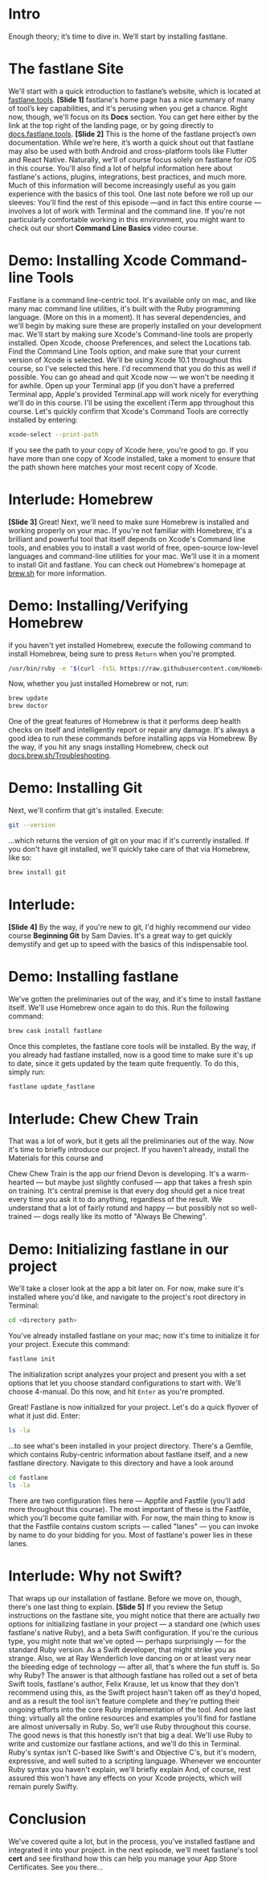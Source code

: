 # Intro
Enough theory; it’s time to dive in. We’ll start by installing fastlane.
# The fastlane Site

<!-- 


Need to add an overview of fastlane's design and approach, mentioning Ruby and starship



When we do this, introduce spaceship and call out its use of 5 different API endpoints (https://github.com/fastlane/fastlane/tree/master/spaceship#technical-details)

 -->





We'll start with a quick introduction to fastlane’s website, which is located at [fastlane.tools][1]. 
**[Slide 1]**
fastlane's home page has a nice summary of many of tool’s key capabilities, and it's perusing when you get a chance. Right now, though, we'll focus on its **Docs** section. You can get here either by the link at the top right of the landing page, or by going directly to [docs.fastlane.tools][2].
**[Slide 2]**
This is the home of the fastlane project’s own documentation. While we’re here, it’s worth a quick shout out that fastlane may also be used with both Android and cross-platform tools like Flutter and React Native. Naturally, we'll of course focus solely on fastlane for iOS in this course. 
You'll also find a lot of helpful information here about fastlane's actions, plugins, integrations, best practices, and much more. Much of this information will become increasingly useful as you gain experience with the basics of this tool. 
One last note before we roll up our sleeves: You'll find the rest of this episode —and in fact this entire course — involves a lot of work with Terminal and the command line. If you're not particularly comfortable working in this environment, you might want to check out our short **Command Line Basics** video course. 
# Demo: Installing Xcode Command-line Tools
Fastlane is a command line-centric tool. It's available only on mac, and like many mac command line utilities, it's built with the Ruby programming language. (More on this in a moment). It has several dependencies, and we'll begin by making sure these are properly installed on your development mac.
We'll start by making sure Xcode's Command-line tools are properly installed. Open Xcode, choose Preferences, and select the Locations tab. Find the  Command Line Tools option, and make sure that your current version of Xcode is selected. We'll be using Xcode 10.1 throughout this course, so I've selected this here. I'd recommend that you do this as well if possible. You can go ahead and quit Xcode now — we won't be needing it for awhile.
Open up your Terminal app (if you don't have a preferred Terminal app, Apple's provided Terminal.app will work nicely for everything we'll do in this course. I'll be using the excellent iTerm app throughout this course.
Let's quickly confirm that Xcode's Command Tools are correctly installed by entering:
```bash
xcode-select --print-path
```
If you see the path to your copy of Xcode  here, you're good to go. If you have more than one copy of Xcode installed, take a moment to ensure that the path shown here matches your most recent copy of Xcode.
# Interlude: Homebrew
**[Slide 3]**
Great! Next, we'll need to make sure Homebrew is installed and working properly on your mac. If you're not familiar with Homebrew, it's a brilliant and powerful tool that itself depends on Xcode's Command line tools, and enables you to install a vast world of free, open-source low-level languages and command-line utilities for your mac. We'll use it in a moment to install Git and fastlane. You can check out Homebrew's homepage at [brew.sh][3] for more information.
# Demo: Installing/Verifying Homebrew
if you haven't yet installed Homebrew, execute the following command to install Homebrew, being sure to press `Return` when you're prompted.
```bash
/usr/bin/ruby -e "$(curl -fsSL https://raw.githubusercontent.com/Homebrew/install/master/install)"
```
Now, whether you just installed Homebrew or not, run:
```bash
brew update
brew doctor
```
One of the great features of Homebrew is that it performs deep health checks on itself and intelligently report or repair any damage. It's always a good idea to run these commands before installing apps via Homebrew. 
By the way, if you hit any snags installing Homebrew, check out [docs.brew.sh/Troubleshooting][4].
# Demo: Installing Git
Next, we'll confirm that git's installed. Execute:
```bash
git --version
```
…which returns the version of git on your mac if it's currently installed. If you don't have git installed, we'll quickly take care of that via Homebrew, like so:
```bash
brew install git
```
# Interlude:
**[Slide 4]**
By the way, if you're new to git, I'd highly recommend our video course **Beginning Git** by Sam Davies. It's a great way to get quickly demystify and get up to speed with the basics of this indispensable tool.
<!-- Should we add any Ruby checking here?-->
# Demo: Installing fastlane
We've gotten the preliminaries out of the way, and it's time to install fastlane itself. We'll use Homebrew once again to do this. Run the following command:
```bash
brew cask install fastlane 
```
Once this completes, the fastlane core tools will be installed.
By the way, if you already had fastlane installed, now is a good time to make sure it's up to date, since it gets updated by the team quite frequently. To do this, simply run:
```bash
fastlane update_fastlane
```
# Interlude: Chew Chew Train
That was a lot of work, but it gets all the preliminaries out of the way. Now it's time to briefly introduce our project. If you haven't already, install the Materials for this course and
<!-- Finish preceding ¶ making sure it complies with RW standards -->
Chew Chew Train is the app our friend Devon is developing. It's a warm-hearted — but maybe just slightly confused — app that takes a fresh spin on training. It's central premise is that every dog should get a nice treat every time you ask it to do anything, regardless of the result. We understand that a lot of fairly rotund and happy — but possibly not so well-trained — dogs really like its motto of "Always Be Chewing".
# Demo: Initializing fastlane in our project
We'll take a closer look at the app a bit later on. For now, make sure it's installed where you'd like, and navigate to the project's root directory in Terminal:
```bash
cd <directory path>
```
You've already installed fastlane on your mac; now it's time to initialize it for your project. Execute this command:
```bash
fastlane init
```
The initialization script analyzes your project and present you with a set options that let you choose standard configurations to start with. We'll choose 4-manual. Do this now, and hit `Enter` as you're prompted. 
<!-- Self: Test all 4 options. It looks like choosing 4 bypasses entering our Apple ID. Decide if that's a good thing (to be deferred to maybe Episode 4) or if it's better to do that here. -->
Great! Fastlane is now initialized for your project. Let's do a quick flyover of what it just did. Enter:
```bash
ls -la
```
…to see what's been installed in your project directory.  There's a Gemfile, which contains Ruby-centric information about fastlane itself, and a new fastlane directory. Navigate to this directory and have a look around
```bash
cd fastlane
ls -la
```
There are two configuration files here — Appfile and Fastfile (you'll add more throughout this course). The most important of these is the Fastfile, which you'll become quite familiar with. For now, the main thing to know is that the Fastfile contains custom scripts — called "lanes" — you can invoke by name to do your bidding for you. Most of fastlane's power lies in these lanes.
# Interlude: Why not Swift?
That wraps up our installation of fastlane. Before we move on, though, there's one last thing to explain.
**[Slide 5]**
If you review the Setup instructions on the fastlane site, you might notice that there are actually *two* options for initializing fastlane in your project — a standard one (which uses fastlane's native Ruby), and a beta Swift configuration. If you're the curious type, you might note that we've opted — perhaps surprisingly — for the standard Ruby version. 
As a Swift developer, that might strike you as strange. Also, we at Ray Wenderlich love dancing on or at least very near the bleeding edge of technology — after all, that's where the fun stuff is. So why Ruby?
The answer is that although fastlane has rolled out a set of beta Swift tools, fastlane's author, Felix Krause, let us know that they don't recommend using this, as the Swift project hasn't taken off as they'd hoped, and as a result the tool isn't feature complete and they're putting their ongoing efforts into the core Ruby implementation of the tool. And one last thing: virtually all the online resources and examples you'll find for fastlane are almost universally in Ruby.
So, we'll use Ruby throughout this course. The good news is that this honestly isn't that big a deal. We'll use Ruby to write and customize our fastlane actions, and we'll do this in Terminal. Ruby's syntax isn't C-based like Swift's and Objective C's, but it's modern, expressive, and well suited to a scripting language. Whenever we encounter Ruby syntax you haven't explain, we'll briefly explain
And, of course, rest assured this won't have any effects on your Xcode projects, which will remain purely Swifty. 
# Conclusion
We've covered quite a lot, but in the process, you've installed fastlane and integrated it into your project. 
in the next episode, we'll meet fastlane's tool **cert** and see firsthand how this can help you manage your App Store Certificates. See you there…





[1]:	https://fastlane.tools
[2]:	https://docs.fastlane.tools
[3]:	https://brew.sh
[4]:	https://docs.brew.sh/Troubleshooting